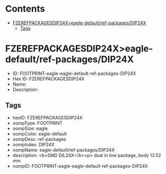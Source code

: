 



Contents
========

* [FZEREFPACKAGESDIP24X>eagle-default/ref-packages/DIP24X](#fzerefpackagesdip24xeagle-defaultref-packagesdip24x)
	* [Tags](#tags)

# FZEREFPACKAGESDIP24X>eagle-default/ref-packages/DIP24X

- ID: FOOTPRINT-eagle-eagle-default-ref-packages-DIP24X
- Hex ID: FZEREFPACKAGESDIP24X
- Name: 
- Description: 

## Tags

- hexID: FZEREFPACKAGESDIP24X
- oompType: FOOTPRINT
- oompSize: eagle
- oompColor: eagle-default
- oompDesc: ref-packages
- oompIndex: DIP24X
- oompName: eagle-default/ref-packages/DIP24X
- description: &lt;b&gt;SMD DIL24X&lt;/b&gt;&lt;p&gt;&#xD;
dual in line package, body 13.52 mm
- oompID: FOOTPRINT-eagle-eagle-default-ref-packages-DIP24X
